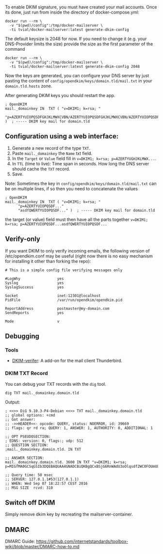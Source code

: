 To enable DKIM signature, you must have created your mail accounts.
Once its done, just run from inside the directory of docker-compose.yml:

    docker run --rm \
      -v "$(pwd)/config":/tmp/docker-mailserver \
      -ti tvial/docker-mailserver:latest generate-dkim-config

The default keysize is 2048 for now. If you need to change it (e.g. your DNS-Provider limits the size) provide the size as the first parameter of the command

    docker run --rm \
      -v "$(pwd)/config":/tmp/docker-mailserver \
      -ti tvial/docker-mailserver:latest generate-dkim-config 2048

Now the keys are generated, you can configure your DNS server by just pasting the content of `config/opendkim/keys/domain.tld/mail.txt` in your `domain.tld.hosts` zone.

After generating DKIM keys you should restart the app.

```
; OpenDKIM
mail._domainkey	IN	TXT	( "v=DKIM1; k=rsa; "
	  "p=AZERTYUIOPQSDFGHJKLMWXCVBN/AZERTYUIOPQSDFGHJKLMWXCVBN/AZERTYUIOPQSDFGHJKLMWXCVBN/AZERTYUIOPQSDFGHJKLMWXCVBN/AZERTYUIOPQSDFGHJKLMWXCVBN/AZERTYUIOPQSDFGHJKLMWXCVBN/AZERTYUIOPQSDFGHJKLMWXCVBN/AZERTYUIOPQSDFGHJKLMWXCVBN" )  ; ----- DKIM key mail for domain.tld

```

## Configuration using a web interface:

1. Generate a new record of the type `TXT`.
2. Paste `mail._domainkey` the `Name` txt field.
3. In the `Target` or `Value` field fill in `v=DKIM1; k=rsa; p=AZERTYUGHJKLMWX...`.
4. In `TTL` (time to live): Time span in seconds. How long the DNS server should cache the `TXT` record.
5. Save.

Note: Sometimes the key in `config/opendkim/keys/domain.tld/mail.txt` can be on multiple lines, if so then you need to concatenate the values
```
; OpenDKIM
mail._domainkey	IN	TXT	( "v=DKIM1; k=rsa; "
	  "p=AZERTYUIOPQSDF..."
	  "asdfQWERTYUIOPQSDF..." )  ; ----- DKIM key mail for domain.tld
```
the target (or value) field must then have all the parts together `v=DKIM1; k=rsa; p=AZERTYUIOPQSDF...asdfQWERTYUIOPQSDF...`


## Verify-only

If you want DKIM to only verify incoming emails, the following version of /etc/opendkim.conf may be useful (right now there is no easy mechanism for installing it other than forking the repo):
```
# This is a simple config file verifying messages only

#LogWhy                 yes
Syslog                  yes
SyslogSuccess           yes

Socket                  inet:12301@localhost
PidFile                 /var/run/opendkim/opendkim.pid

ReportAddress           postmaster@my-domain.com
SendReports             yes

Mode                    v
```

## Debugging

### Tools

* [DKIM-verifer](https://addons.mozilla.org/en-US/thunderbird/addon/dkim-verifier): A add-on for the mail client Thunderbird.

### DKIM TXT Record

You can debug your TXT records with the `dig` tool.

```
dig TXT mail._domainkey.domain.tld
```

Output:

```
; <<>> DiG 9.10.3-P4-Debian <<>> TXT mail._domainkey.domain.tld
;; global options: +cmd
;; Got answer:
;; ->>HEADER<<- opcode: QUERY, status: NOERROR, id: 39669
;; flags: qr rd ra; QUERY: 1, ANSWER: 1, AUTHORITY: 0, ADDITIONAL: 1

;; OPT PSEUDOSECTION:
; EDNS: version: 0, flags:; udp: 512
;; QUESTION SECTION:
;mail._domainkey.domain.tld. IN	TXT

;; ANSWER SECTION:
mail._domainkey.domain.tld. 3600 IN TXT	"v=DKIM1; k=rsa; p=MIGfMA0GCSqGSIb3DQEBAQUAA4GNADCBiQKBgQCxBSjG6RnWAdU3oOlqsdf2WC0FOUmU8uHVrzxPLW2R3yRBPGLrGO1++yy3tv6kMieWZwEBHVOdefM6uQOQsZ4brahu9lhG8sFLPX4MaKYN/NR6RK4gdjrZu+MYSdfk3THgSbNwIDAQAB"

;; Query time: 50 msec
;; SERVER: 127.0.1.1#53(127.0.1.1)
;; WHEN: Wed Sep 07 18:22:57 CEST 2016
;; MSG SIZE  rcvd: 310
```

## Switch off DKIM
Simply remove dkim key by recreating the mailserver-container.

## DMARC

DMARC Guide: https://github.com/internetstandards/toolbox-wiki/blob/master/DMARC-how-to.md

